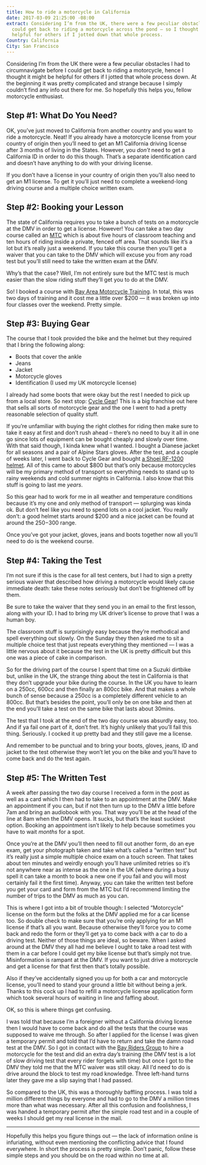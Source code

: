 ```yaml
---
title: How to ride a motorcycle in California
date: 2017-03-09 21:25:00 -08:00
extract: Considering I’m from the UK, there were a few peculiar obstacles before I
  could get back to riding a motorcycle across the pond — so I thought it might be
  helpful for others if I jotted down that whole process.
Country: California
City: San Francisco
---
```


Considering I’m from the UK there were a few peculiar obstacles I had to circumnavigate before I could get back to riding a motorcycle, hence I thought it might be helpful for others if I jotted that whole process down. At the beginning it was pretty complicated and strange because I simply couldn’t find any info out there for me. So hopefully this helps you, fellow motorcycle enthusiast.

## Step #1: What Do You Need?

OK, you’ve just moved to California from another country and you want to ride a motorcycle. Neat! If you already have a motorcycle license from your country of origin then you’ll need to get an M1 California driving license after 3 months of living in the States. However, you *don’t* need to get a California ID in order to do this though. That’s a separate identification card and doesn’t have anything to do with your driving license.

If you don’t have a license in your country of origin then you’ll also need to get an M1 license. To get it you’ll just need to complete a weekend-long driving course and a multiple choice written exam.


## Step #2: Booking your Lesson

The state of California requires you to take a bunch of tests on a motorcycle at the DMV in order to get a license. However! You can take a two day course called an [MTC](https://www.chp.ca.gov/programs-services/programs/california-motorcyclist-safety/california-motorcyclist-training) which is about five hours of classroom teaching and ten hours of riding inside a private, fenced off area. That sounds like it’s a lot but it’s really just a weekend. If you take this course then you’ll get a waiver that you can take to the DMV which will excuse you from any road test but you’ll still need to take the written exam at the DMV.

Why’s that the case? Well, I’m not entirely sure but the MTC test is much easier than the slow riding stuff they’ll get you to do at the DMV.

So! I booked a course with [Bay Area Motorcycle Training](http://www.motorcycleschool.com/). In total, this was two days of training and it cost me a little over $200 — it was broken up into four classes over the weekend. Pretty simple.


## Step #3: Buying Gear
The course that I took provided the bike and the helmet but they required that I bring the following along: 

- Boots that cover the ankle 
- Jeans 
- Jacket 
- Motorcycle gloves
- Identification (I used my UK motorcycle license)

I already had some boots that were okay but the rest I needed to pick up from a local store. So next stop: [Cycle Gear](https://www.cyclegear.com/store-location/cycle-gear-san-francisco-california-store-40)! This is a big franchise out here that sells all sorts of motorcycle gear and the one I went to had a pretty reasonable selection of quality stuff. 

If you’re unfamiliar with buying the right clothes for riding then make sure to take it easy at first and don’t rush ahead – there’s no need to buy it all in one go since lots of equipment can be bought cheaply and slowly over time. With that said though, I kinda knew what I wanted. I bought a Dianese jacket for all seasons and a pair of Alpine Stars gloves. After the test, and a couple of weeks later, I went back to Cycle Gear and bought [a Shoei RF-1200 helmet](https://youtu.be/cyFO25x3bLE). All of this came to about $800 but that’s only because motorcycles will be my primary method of transport so everything needs to stand up to rainy weekends and cold summer nights in California. I also know that this stuff is going to last me _years_.

So this gear had to work for me in all weather and temperature conditions because it’s my one and only method of transport — splurging was kinda ok. But don’t feel like you need to spend lots on a cool jacket. You really don’t: a good helmet starts around $200 and a nice jacket can be found at around the $250-$300 range. 

Once you’ve got your jacket, gloves, jeans and boots together now all you’ll need to do is the weekend course.


## Step #4: Taking the Test

I’m not sure if this is the case for all test centers, but I had to sign a pretty serious waiver that described how driving a motorcycle would likely cause immediate death: take these notes seriously but don’t be frightened off by them.

Be sure to take the waiver that they send you in an email to the first lesson, along with your ID. I had to bring my UK driver’s license to prove that I was a human boy.

The classroom stuff is surprisingly easy because they’re methodical and spell everything out slowly. On the Sunday they then asked me to sit a multiple choice test that just repeats everything they mentioned — I was a little nervous about it because the test in the UK is pretty difficult but this one was a piece of cake in comparison.

So for the driving part of the course I spent that time on a Suzuki dirtbike but, unlike in the UK, the strange thing about the test in California is that they don’t upgrade your bike during the course. In the UK you have to learn on a 250cc, 600cc and then finally an 800cc bike. And that makes a whole bunch of sense because a 250cc is a completely different vehicle to an 800cc. But that’s besides the point, you’ll only be on one bike and then at the end you’ll take a test on the same bike that lasts about 30mins.

The test that I took at the end of the two day course was absurdly easy, too. And if ya fail one part of it, don’t fret. It’s highly unlikely that you’ll fail this thing. Seriously. I cocked it up pretty bad and they still gave me a license.

And remember to be punctual and to bring your boots, gloves, jeans, ID and jacket to the test otherwise they won’t let you on the bike and you’ll have to come back and do the test again.


## Step #5: The Written Test

A week after passing the two day course I received a form in the post as well as a card which I then had to take to an appointment at the DMV. Make an appointment if you can, but if not then turn up to the DMV a little before 7am and bring an audiobook with you. That way you’ll be at the head of the line at 8am when the DMV opens. It sucks, but that’s the least suckiest option. Booking an appointment isn’t likely to help because sometimes you have to wait _months_ for a spot.

Once you’re at the DMV you’ll then need to fill out another form, do an eye exam, get your photograph taken and take what’s called a “written test” but it’s really just a simple multiple choice exam on a touch screen. That takes about ten minutes and weirdly enough you’ll have unlimited retries so it’s not anywhere near as intense as the one in the UK (where during a busy spell it can take a month to book a new one if you fail and you will most certainly fail it the first time). Anyway, you can take the written test before you get your card and form from the MTC but I’d recommend limiting the number of trips to the DMV as much as you can. 

This is where I got into a bit of trouble though: I selected “Motorcycle” license on the form but the folks at the DMV applied me for a car license too. So double check to make sure that you’re only applying for an M1 license if that’s all you want. Because otherwise they’ll force you to come back and redo the form or they’ll get ya to come back with a car to do a driving test. Neither of those things are ideal, so beware. When I asked around at the DMV they all had me believe I ought to take a road test with them in a car before I could get my bike license but that’s simply not true. Misinformation is rampant at the DMV. If you want to just drive a motorcycle and get a license for that first then that’s totally possible.

Also if they’ve accidentally signed you up for both a car and motorcycle license, you’ll need to stand your ground a little bit without being a jerk. Thanks to this cock up I had to refill a motorcycle license application form which took several hours of waiting in line and faffing about.

OK, so this is where things get confusing. 

I was told that because I’m a foreigner without a California driving license then I would have to come back and do all the tests that the course was supposed to waive me through. So after I applied for the license I was given a temporary permit and told that I’d have to return and take the damn road test at the DMV. So I got in contact with the [Bay Riders Group](http://bayridersgroup.com/) to hire a motorcycle for the test and did an extra day’s training (the DMV test is a lot of slow driving test that every rider forgets with time) but once I got to the DMV they told me that the MTC waiver was still okay. All I’d need to do is drive around the block to test my road knowledge. Three left-hand turns later they gave me a slip saying that I had passed.

So compared to the UK, this was a thoroughly baffling process. I was told a million different things by everyone and had to go to the DMV a million times more than what was necessary. After all this confusion and foolishness, I was handed a temporary permit after the simple road test and in a couple of weeks I should get my real license in the mail. 

---

Hopefully this helps you figure things out — the lack of information online is infuriating, without even mentioning the conflicting advice that I found everywhere. In short the process is pretty simple. Don’t panic, follow these simple steps and you should be on the road within no time at all.